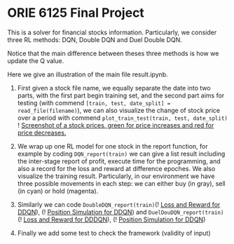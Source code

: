 # ORIE 6125 Final Project

This is a solver for financial stocks information. Particularly, we consider three RL methods: DQN, Double DQN and Duel Double DQN.

Notice that the main difference between theses three methods is how we update the Q value. 

Here we give an illustration of the main file result.ipynb.

1. First given a stock file name, we equally separate the date into two parts, with the first part begin training set, and the second part aims for testing (with commend  `[train, test, date_split] = read_file(filename)`), we can also visualize the change of stock price over a period with commend `plot_train_test(train, test, date_split)`
! [Screenshot of a stock prices, green for price increases and red for price decreases.](https://github.com/ksyautumn/Project/blob/main/visulization/data_visual1.jpg)

2. We wrap up one RL model for one stock in the report function, for example by coding `DQN_report(train)` we can give a list result including the inter-stage report of profit, execute time for the programming, and also a record for the loss and reward at difference epoches. We also visualize the training result. Particularly, in our environment we have three possible movements in each step: we can either buy (in gray), sell (in cyan) or hold (magenta).

3. Similarly we can code `DoubleDQN_report(train)`(! [Loss and Reward for DDQN](https://github.com/ksyautumn/Project/blob/main/visulization/loss_DDQN.jpg)), (! [Position Simulation for DDQN](https://github.com/ksyautumn/Project/blob/main/visulization/DoubleDQN.jpg)) and `DuelDouDQN_report(train)` (! [Loss and Reward for DDDQN](https://github.com/ksyautumn/Project/blob/main/visulization/loss_DDDQN.jpg)), (! [Position Simulation for DDQN](https://github.com/ksyautumn/Project/blob/main/visulization/DuelDou.jpg))

4. Finally we add some test to check the framework (validity of input)


